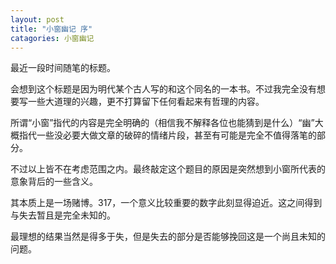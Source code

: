 ```yaml
---
layout: post
title: "小窗幽记 序"
catagories: 小窗幽记
---
```


最近一段时间随笔的标题。

会想到这个标题是因为明代某个古人写的和这个同名的一本书。不过我完全没有想要写一些大道理的兴趣，更不打算留下任何看起来有哲理的内容。

所谓“小窗”指代的内容是完全明确的（相信我不解释各位也能猜到是什么）“幽”大概指代一些没必要大做文章的破碎的情绪片段，甚至有可能是完全不值得落笔的部分。

不过以上皆不在考虑范围之内。最终敲定这个题目的原因是突然想到小窗所代表的意象背后的一些含义。

其本质上是一场赌博。317，一个意义比较重要的数字此刻显得迫近。这之间得到与失去暂且是完全未知的。

最理想的结果当然是得多于失，但是失去的部分是否能够挽回这是一个尚且未知的问题。
